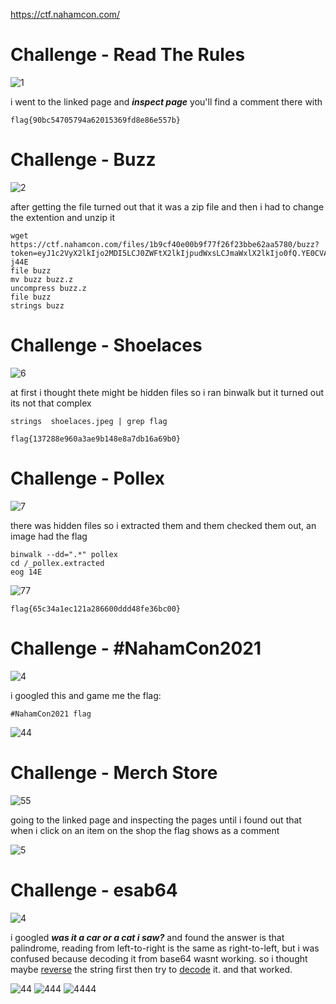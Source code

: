 https://ctf.nahamcon.com/

<h1>Challenge - Read The Rules</h1>
 
![1](https://user-images.githubusercontent.com/69141453/111119086-08626780-8540-11eb-9bdd-72f3cbd91751.png)

i went to the linked page and ***inspect page*** you'll find a comment there with 

```
flag{90bc54705794a62015369fd8e86e557b} 
```

<h1>Challenge - Buzz</h1>

![2](https://user-images.githubusercontent.com/69141453/111119396-77d85700-8540-11eb-95b0-4b226b6e7562.png)

after getting the file turned out that it was a zip file and then i had to change the extention and unzip it
```
wget https://ctf.nahamcon.com/files/1b9cf40e00b9f77f26f23bbe62aa5780/buzz?token=eyJ1c2VyX2lkIjo2MDI5LCJ0ZWFtX2lkIjpudWxsLCJmaWxlX2lkIjo0fQ.YE0CVA.FnaoH6yRW8oBNTiPRl4Aja-j44E
file buzz
mv buzz buzz.z
uncompress buzz.z
file buzz
strings buzz
```

<h1>Challenge - Shoelaces</h1>

![6](https://user-images.githubusercontent.com/69141453/111119647-c1c13d00-8540-11eb-8684-3823d6fb16e8.png)

at first i thought thete might be hidden files so i ran binwalk but it turned out its not that complex
```
strings  shoelaces.jpeg | grep flag
```
```
flag{137288e960a3ae9b148e8a7db16a69b0}
```

<h1>Challenge - Pollex</h1>

![7](https://user-images.githubusercontent.com/69141453/111119926-1bc20280-8541-11eb-8931-c48016359ea6.png)

there was hidden files so i extracted them and them checked them out, an image had the flag
```
binwalk --dd=".*" pollex
cd /_pollex.extracted
eog 14E
```
![77](https://user-images.githubusercontent.com/69141453/111120050-46ac5680-8541-11eb-8075-2caa51c65787.png)
```
flag{65c34a1ec121a286600ddd48fe36bc00}
```

<h1>Challenge - #NahamCon2021</h1>

![4](https://user-images.githubusercontent.com/69141453/111120256-8115f380-8541-11eb-8c94-889b3537059b.png)

i googled this and game me the flag:
```
#NahamCon2021 flag
```
![44](https://user-images.githubusercontent.com/69141453/111120278-87a46b00-8541-11eb-8d47-e787633955b5.png)


<h1>Challenge - Merch Store</h1>

![55](https://user-images.githubusercontent.com/69141453/111120523-d18d5100-8541-11eb-98b8-0483579b56fe.png)

going to the linked page and inspecting the pages until i found out that when i click on an item on the shop the flag shows as a comment

![5](https://user-images.githubusercontent.com/69141453/111120601-eec21f80-8541-11eb-8525-e8244bb4ffa5.png)



<h1>Challenge - esab64</h1>

![4](https://user-images.githubusercontent.com/69141453/111120907-58422e00-8542-11eb-9b01-92192e88a12c.png)

i googled ***was it a car or a cat i saw?*** and found the answer is that palindrome, reading from left-to-right is the same as right-to-left, but i was confused because decoding it from base64 wasnt working.
so i thought maybe [reverse](https://codebeautify.org/reverse-string) the string first then try to [decode](https://www.base64decode.org/) it. and that worked.

![44](https://user-images.githubusercontent.com/69141453/111121168-b1aa5d00-8542-11eb-96fc-f47d2174fcc1.png)
![444](https://user-images.githubusercontent.com/69141453/111121248-c981e100-8542-11eb-8228-984bd98cbbaa.png)
![4444](https://user-images.githubusercontent.com/69141453/111121275-d272b280-8542-11eb-8d1e-f93dc28f71de.png)

